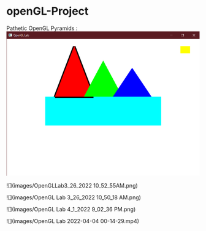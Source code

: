 # openGL-Project
Pathetic OpenGL
Pyramids : 
![](images/miiky.png)


![](images/OpenGLLab3_26_2022 10_52_55AM.png)



![](images/OpenGL Lab 3_26_2022 10_50_18 AM.png)


![](images/OpenGL Lab 4_1_2022 9_02_36 PM.png)


![](images/OpenGL Lab 2022-04-04 00-14-29.mp4)
